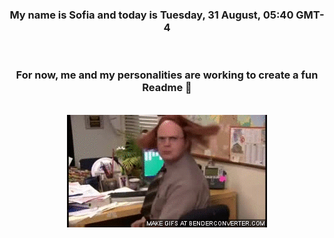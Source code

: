 


<div align="center">
<h3 >My name is Sofia and today is Tuesday, 31 August, 05:40 GMT-4</h3><br>
<h3 >For now, me and my personalities are working to create a fun Readme 👋
</h3><br>
<img src='img/dwight.gif' alt='working...'/>
</div>
